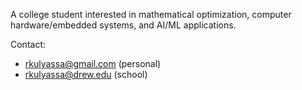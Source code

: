 A college student interested in mathematical optimization, computer hardware/embedded systems, and AI/ML applications.

Contact:
- rkulyassa@gmail.com (personal)
- rkulyassa@drew.edu (school)
